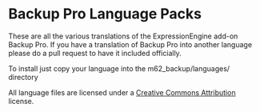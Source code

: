 Backup Pro Language Packs
====================
These are all the various translations of the ExpressionEngine add-on Backup Pro. If you have a translation of Backup Pro into another language please do a pull request to have it included officially. 

To install just copy your language into the m62_backup/languages/ directory

All language files are licensed under a [Creative Commons Attribution](http://creativecommons.org/licenses/by/3.0/ "Creative Commons Attribution") license.